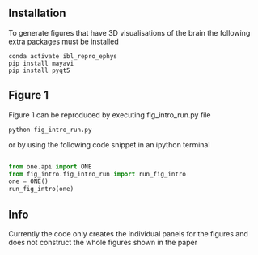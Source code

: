 ## Installation
To generate figures that have 3D visualisations of the brain the following extra packages must be installed 
```
conda activate ibl_repro_ephys
pip install mayavi
pip install pyqt5
```

## Figure 1

Figure 1 can be reproduced by executing fig_intro_run.py file 
```
python fig_intro_run.py
```

or by using the following code snippet in an ipython terminal
```python

from one.api import ONE
from fig_intro.fig_intro_run import run_fig_intro
one = ONE()
run_fig_intro(one)

```
## Info
Currently the code only creates the individual panels for the figures and does not construct the whole figures shown in
the paper
